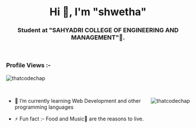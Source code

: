 
<!--EDIT starts here -->


<h1 align="center">Hi 👋, I'm "shwetha"</h1>
<h3 align="center">Student at "SAHYADRI COLLEGE OF ENGINEERING AND MANAGEMENT"🌟.</h3>

<br>

<p align="right"> <h3>Profile Views :-</h3> <img src="https://komarev.com/ghpvc/?username=thatcodechap&label=Profile%20views&color=0e75b6&style=flat"
    alt="thatcodechap" /> 
  </p>

<br>

<p><img align="right" src="https://github.com/Adam-pw/thatcodechap/blob/main/animation_500_kxa883sd.gif" alt="thatcodechap" /></p>


- 🌱 I’m currently learning Web Development and other programming languages


- ⚡ Fun fact :- Food and Music🎵 are the reasons to live.

<br>

<!--EDIT starts here -->
